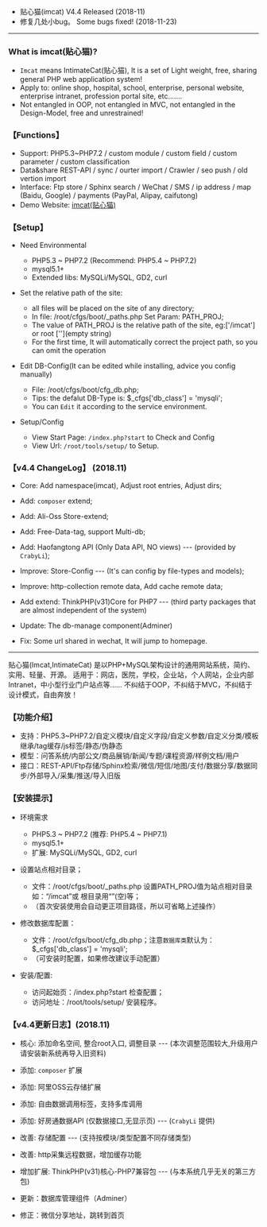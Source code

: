 
* 贴心猫(imcat) V4.4 Released (2018-11)
* 修复几处小bug。 Some bugs fixed! (2018-11-23)

--- --- --- --- --- --- --- --- --- 


### What is imcat(贴心猫)?

* `Imcat` means IntimateCat(贴心猫), It is a set of Light weight, free, sharing general PHP web application system!
* Apply to: online shop, hospital, school, enterprise, personal website, enterprise intranet, profession portal site, etc.......
* Not entangled in OOP, not entangled in MVC, not entangled in the Design-Model, free and unrestrained!


### 【Functions】

* Support: PHP5.3~PHP7.2 / custom module / custom field / custom parameter / custom classification
* Data&share REST-API / sync / ourter import / Crawler / seo push / old vertion import
* Interface: Ftp store / Sphinx search / WeChat / SMS / ip address / map (Baidu, Google) / payments (PayPal, Alipay, caifutong)
* Demo Website: [imcat(贴心猫)](http://imcat.txjia.com/)


### 【Setup】

* Need Environmental
  - PHP5.3 ~ PHP7.2 (Recommend: PHP5.4 ~ PHP7.2)
  - mysql5.1+
  - Extended libs: MySQLi/MySQL, GD2, curl

* Set the relative path of the site: 
  - all files will be placed on the site of any directory; 
  - In file: /root/cfgs/boot/_paths.php Set Param: PATH_PROJ; 
  - The value of PATH_PROJ is the relative path of the site, eg:['/imcat'] or root [''](empty string)
  - For the first time, It will automatically correct the project path, so you can omit the operation

* Edit DB-Config(It can be edited while installing, advice you config manually) 
  - File: /root/cfgs/boot/cfg_db.php; 
  - Tips: the defalut DB-Type is: $_cfgs['db_class'] = 'mysqli'; 
  - You can `Edit` it according to the service environment.

* Setup/Config 
  - View Start Page: `/index.php?start` to Check and Config
  - View Url: `/root/tools/setup/` to Setup.


### 【v4.4 ChangeLog】 (2018.11)

* Core: Add namespace(imcat), Adjust root entries, Adjust dirs;

* Add: `composer` extend;

* Add: Ali-Oss Store-extend;

* Add: Free-Data-tag, support Multi-db;

* Add: Haofangtong API (Only Data API, NO views) --- (provided by `CrabyLi`);

* Improve: Store-Config --- (It's can config by file-types and models);

* Improve: http-collection remote data, Add cache remote data;

* Add extend: ThinkPHP(v31)Core for PHP7 --- (third party packages that are almost independent of the system)

* Update: The db-manage component(Adminer)

* Fix: Some url shared in wechat, It will jump to homepage.


--- --- --- --- --- --- --- --- --- 

贴心猫(Imcat,IntimateCat) 是以PHP+MySQL架构设计的通用网站系统，简约、实用、轻量、开源。
适用于：网店，医院，学校，企业站，个人网站，企业内部Intranet，中小型行业门户站点等……
不纠结于OOP，不纠结于MVC，不纠结于设计模式，自由奔放！


### 【功能介绍】

* 支持：PHP5.3~PHP7.2/自定义模块/自定义字段/自定义参数/自定义分类/模板继承/tag缓存/js标签/静态/伪静态
* 模型：问答系统/内部公文/商品展销/新闻/专题/课程资源/样例文档/用户
* 接口：REST-API/Ftp存储/Sphinx检索/微信/短信/地图/支付/数据分享/数据同步/外部导入/采集/推送/导入旧版


### 【安装提示】

* 环境需求
  - PHP5.3 ~ PHP7.2 (推荐: PHP5.4 ~ PHP7.1)
  - mysql5.1+
  - 扩展: MySQLi/MySQL, GD2, curl

* 设置站点相对目录；
  - 文件：/root/cfgs/boot/_paths.php 设置PATH_PROJ值为站点相对目录如：“/imcat”或 根目录用“”(空)等；
  - （首次安装使用会自动更正项目路径，所以可省略上述操作）

* 修改数据库配置：
  - 文件：/root/cfgs/boot/cfg_db.php；注意`数据库类`默认为：$_cfgs['db_class'] = 'mysqli';
  - （可安装时配置，如果修改建议手动配置）

* 安装/配置: 
  - 访问起始页：/index.php?start 检查配置；
  - 访问地址：/root/tools/setup/ 安装程序。


### 【v4.4更新日志】(2018.11)

* 核心: 添加命名空间, 整合root入口, 调整目录 --- (本次调整范围较大,升级用户请安装新系统再导入旧资料)

* 添加: `composer` 扩展

* 添加: 阿里OSS云存储扩展

* 添加: 自由数据调用标签，支持多库调用

* 添加: 好房通数据API (仅数据接口,无显示页) --- (`CrabyLi` 提供)

* 改善: 存储配置 --- (支持按模块/类型配置不同存储类型)

* 改善: http采集远程数据，增加缓存功能

* 增加扩展: ThinkPHP(v31)核心-PHP7兼容包 --- (与本系统几乎无关的第三方包)

* 更新：数据库管理组件（Adminer）

* 修正：微信分享地址，跳转到首页

